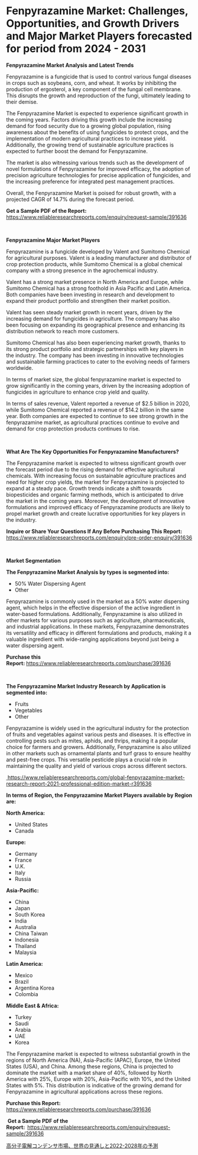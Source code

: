 <p><h1>Fenpyrazamine Market: Challenges, Opportunities, and Growth Drivers and Major Market Players forecasted for period from 2024 - 2031</h1></p><p><strong>Fenpyrazamine Market Analysis and Latest Trends</strong></p>
<p><p>Fenpyrazamine is a fungicide that is used to control various fungal diseases in crops such as soybeans, corn, and wheat. It works by inhibiting the production of ergosterol, a key component of the fungal cell membrane. This disrupts the growth and reproduction of the fungi, ultimately leading to their demise.</p><p>The Fenpyrazamine Market is expected to experience significant growth in the coming years. Factors driving this growth include the increasing demand for food security due to a growing global population, rising awareness about the benefits of using fungicides to protect crops, and the implementation of modern agricultural practices to increase yield. Additionally, the growing trend of sustainable agriculture practices is expected to further boost the demand for Fenpyrazamine.</p><p>The market is also witnessing various trends such as the development of novel formulations of Fenpyrazamine for improved efficacy, the adoption of precision agriculture technologies for precise application of fungicides, and the increasing preference for integrated pest management practices.</p><p>Overall, the Fenpyrazamine Market is poised for robust growth, with a projected CAGR of 14.7% during the forecast period.</p></p>
<p><strong>Get a Sample PDF of the Report:&nbsp;</strong> <a href="https://www.reliableresearchreports.com/enquiry/request-sample/391636">https://www.reliableresearchreports.com/enquiry/request-sample/391636</a></p>
<p>&nbsp;</p>
<p><strong>Fenpyrazamine Major Market Players</strong></p>
<p><p>Fenpyrazamine is a fungicide developed by Valent and Sumitomo Chemical for agricultural purposes. Valent is a leading manufacturer and distributor of crop protection products, while Sumitomo Chemical is a global chemical company with a strong presence in the agrochemical industry.</p><p>Valent has a strong market presence in North America and Europe, while Sumitomo Chemical has a strong foothold in Asia Pacific and Latin America. Both companies have been investing in research and development to expand their product portfolio and strengthen their market position.</p><p>Valent has seen steady market growth in recent years, driven by the increasing demand for fungicides in agriculture. The company has also been focusing on expanding its geographical presence and enhancing its distribution network to reach more customers.</p><p>Sumitomo Chemical has also been experiencing market growth, thanks to its strong product portfolio and strategic partnerships with key players in the industry. The company has been investing in innovative technologies and sustainable farming practices to cater to the evolving needs of farmers worldwide.</p><p>In terms of market size, the global fenpyrazamine market is expected to grow significantly in the coming years, driven by the increasing adoption of fungicides in agriculture to enhance crop yield and quality.</p><p>In terms of sales revenue, Valent reported a revenue of $2.5 billion in 2020, while Sumitomo Chemical reported a revenue of $14.2 billion in the same year. Both companies are expected to continue to see strong growth in the fenpyrazamine market, as agricultural practices continue to evolve and demand for crop protection products continues to rise.</p></p>
<p>&nbsp;</p>
<p><strong>What Are The Key Opportunities For Fenpyrazamine Manufacturers?</strong></p>
<p><p>The Fenpyrazamine market is expected to witness significant growth over the forecast period due to the rising demand for effective agricultural chemicals. With increasing focus on sustainable agriculture practices and need for higher crop yields, the market for Fenpyrazamine is projected to expand at a steady pace. Growth trends indicate a shift towards biopesticides and organic farming methods, which is anticipated to drive the market in the coming years. Moreover, the development of innovative formulations and improved efficacy of Fenpyrazamine products are likely to propel market growth and create lucrative opportunities for key players in the industry.</p></p>
<p><strong>Inquire or Share Your Questions If Any Before Purchasing This Report:</strong> <a href="https://www.reliableresearchreports.com/enquiry/pre-order-enquiry/391636">https://www.reliableresearchreports.com/enquiry/pre-order-enquiry/391636</a></p>
<p>&nbsp;</p>
<p><strong>Market Segmentation</strong></p>
<p><strong>The Fenpyrazamine Market Analysis by types is segmented into:</strong></p>
<p><ul><li>50% Water Dispersing Agent</li><li>Other</li></ul></p>
<p><p>Fenpyrazamine is commonly used in the market as a 50% water dispersing agent, which helps in the effective dispersion of the active ingredient in water-based formulations. Additionally, Fenpyrazamine is also utilized in other markets for various purposes such as agriculture, pharmaceuticals, and industrial applications. In these markets, Fenpyrazamine demonstrates its versatility and efficacy in different formulations and products, making it a valuable ingredient with wide-ranging applications beyond just being a water dispersing agent.</p></p>
<p><strong>Purchase this Report:&nbsp;</strong><a href="https://www.reliableresearchreports.com/purchase/391636">https://www.reliableresearchreports.com/purchase/391636</a></p>
<p>&nbsp;</p>
<p><strong>The Fenpyrazamine Market Industry Research by Application is segmented into:</strong></p>
<p><ul><li>Fruits</li><li>Vegetables</li><li>Other</li></ul></p>
<p><p>Fenpyrazamine is widely used in the agricultural industry for the protection of fruits and vegetables against various pests and diseases. It is effective in controlling pests such as mites, aphids, and thrips, making it a popular choice for farmers and growers. Additionally, Fenpyrazamine is also utilized in other markets such as ornamental plants and turf grass to ensure healthy and pest-free crops. This versatile pesticide plays a crucial role in maintaining the quality and yield of various crops across different sectors.</p></p>
<p><a href="https://www.reliableresearchreports.com/global-fenpyrazamine-market-research-report-2021-professional-edition-market-r391636">&nbsp;https://www.reliableresearchreports.com/global-fenpyrazamine-market-research-report-2021-professional-edition-market-r391636</a></p>
<p><strong>In terms of Region, the Fenpyrazamine Market Players available by Region are:</strong></p>
<p>
    <p> <strong> North America: </strong>
        <ul>
            <li>United States</li>
            <li>Canada</li>
        </ul>
        </p> 
    <p> <strong> Europe: </strong>
        <ul>
            <li>Germany</li>
            <li>France</li>
            <li>U.K.</li>
            <li>Italy</li>
            <li>Russia</li>
        </ul>
        </p> 
    <p> <strong> Asia-Pacific: </strong>
        <ul>
            <li>China</li>
            <li>Japan</li>
            <li>South Korea</li>
            <li>India</li>
            <li>Australia</li>
            <li>China Taiwan</li>
            <li>Indonesia</li>
            <li>Thailand</li>
            <li>Malaysia</li>
        </ul>
        </p> 
    <p> <strong> Latin America: </strong>
        <ul>
            <li>Mexico</li>
            <li>Brazil</li>
            <li>Argentina Korea</li>
            <li>Colombia</li>
        </ul>
        </p> 
    <p> <strong> Middle East & Africa: </strong>
        <ul>
            <li>Turkey</li>
            <li>Saudi</li>
            <li>Arabia</li>
            <li>UAE</li>
            <li>Korea</li>
        </ul>
    </p>
    </p>
<p><p>The Fenpyrazamine market is expected to witness substantial growth in the regions of North America (NA), Asia-Pacific (APAC), Europe, the United States (USA), and China. Among these regions, China is projected to dominate the market with a market share of 40%, followed by North America with 25%, Europe with 20%, Asia-Pacific with 10%, and the United States with 5%. This distribution is indicative of the growing demand for Fenpyrazamine in agricultural applications across these regions.</p></p>
<p><strong>Purchase this Report: </strong><a href="https://www.reliableresearchreports.com/purchase/391636">https://www.reliableresearchreports.com/purchase/391636</a></p>
<p>&nbsp;<strong>Get a Sample PDF of the Report:&nbsp;&nbsp;</strong><a href="https://www.reliableresearchreports.com/enquiry/request-sample/391636">https://www.reliableresearchreports.com/enquiry/request-sample/391636</a></p>
<p><strong></strong></p>
<p><p><a href="https://github.com/oqxogxyvqe90775/Market-Research-Report-List-2/blob/main/8187252130935.md">高分子電解コンデンサ市場、世界の見通しと2022-2028年の予測</a></p></p>